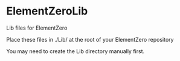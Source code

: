 # ElementZeroLib
Lib files for ElementZero

Place these files in ./Lib/ at the root of your ElementZero repository

You may need to create the Lib directory manually first.